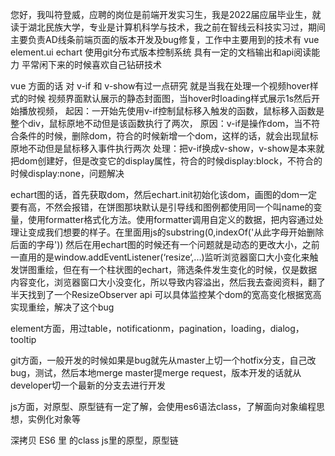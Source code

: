
您好，我叫符登威，应聘的岗位是前端开发实习生，我是2022届应届毕业生，就读于湖北民族大学，专业是计算机科学与技术，我之前在智线云科技实习过，期间主要负责AD线条前端页面的版本开发及bug修复，工作中主要用到的技术有 vue element.ui echart 使用git分布式版本控制系统 具有一定的文档输出和api阅读能力 平常闲下来的时候喜欢自己钻研技术

vue 方面的话 对 v-if 和 v-show有过一点研究 就是当我在处理一个视频hover样式的时候 视频界面默认展示的静态封面图，当hover时loading样式展示1s然后开始播放视频，
起因：一开始先使用v-if控制鼠标移入触发的函数，鼠标移入函数是整个div，鼠标原地不动但是该函数执行了两次，
原因：v-if是操作dom，当不符合条件的时候，删除dom，符合的时候新增一个dom，这样的话，就会出现鼠标原地不动但是鼠标移入事件执行两次
处理：把v-if换成v-show，v-show是本来就把dom创建好，但是改变它的display属性，符合的时候display:block，不符合的时候display:none，问题解决

echart图的话，首先获取dom，然后echart.init初始化该dom，画图的dom一定要有高，不然会报错，在饼图那块默认是引导线和图例都使用同一个叫name的变量，使用formatter格式化方法。使用formatter调用自定义的数据，把内容通过处理让变成我们想要的样子。在里面用js的substring(0,indexOf('从此字母开始删除后面的字母'))
然后在用echart图的时候还有一个问题就是动态的更改大小，之前一直用的是window.addEventListener(‘resize‘,...)监听浏览器窗口大小变化来触发饼图重绘，但在有一个柱状图的echart，筛选条件发生变化的时候，仅是数据内容变化，浏览器窗口大小没变化，所以导致内容溢出，然后我去查阅资料，翻了半天找到了一个ResizeObserver api 可以具体监控某个dom的宽高变化根据宽高实现重绘，解决了这个bug

element方面，用过table，notificationm，pagination，loading，dialog，tooltip

git方面，一般开发的时候如果是bug就先从master上切一个hotfix分支，自己改bug，测试，然后本地merge master提merge request，版本开发的话就从developer切一个最新的分支去进行开发

js方面，对原型、原型链有一定了解，会使用es6语法class，了解面向对象编程思想，实例化对象等

深拷贝
ES6 里 的class
js里的原型，原型链